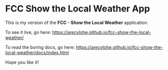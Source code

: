 # FCC Show the Local Weather App

This is my version of the __FCC - Show the Local Weather__ application. 

To see it live, go here: https://arecvlohe.github.io/fcc-show-the-local-weather/

To read the boring docs, go here: https://arecvlohe.github.io/fcc-show-the-local-weather/docs/index.html

Hope you like it!

